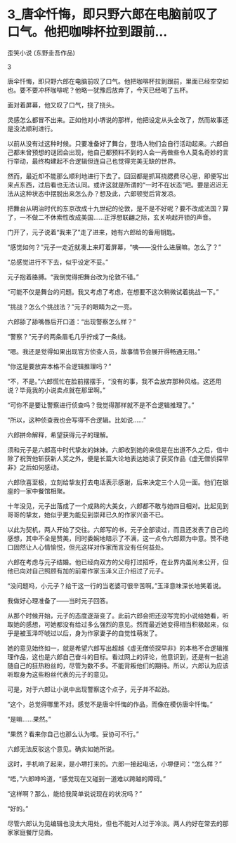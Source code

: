 # 3_唐伞忏悔，即只野六郎在电脑前叹了口气。他把咖啡杯拉到跟前...

歪笑小说 (东野圭吾作品)

3

唐伞忏悔，即只野六郎在电脑前叹了口气。他把咖啡杯拉到跟前，里面已经空空如也。要不要冲杯咖啡呢？他略一犹豫后放弃了，今天已经喝了五杯。

面对着屏幕，他又叹了口气，挠了挠头。

灵感怎么都冒不出来。正如他对小堺说的那样，他把设定从头全改了，然而故事还是没法顺利进行。

以前从没有过这种时候。只要准备好了舞台，登场人物们会自行活动起来。六郎自己都未曾预想的谜团会出现，他自己都预料不到的人会一再做些令人莫名奇妙的言行举动，最终构建起不合逻辑但连自己也觉得完美无缺的世界。

然而，最近却不能那么顺利地进行下去了。回回都是抓耳挠腮费尽心思，即便写出来点东西，过后看也无法认同。或许这就是所谓的“一时不在状态”吧。要是迟迟无法从这种状态中摆脱出来怎么办？想及此，六郎顿觉后背发凉。

把舞台从明治时代的东京改成十九世纪的伦敦，是不是不好呢？要不改成法国？算了，一不做二不休索性改成美国……正浮想联翩之际，玄关响起开锁的声音。

门开了，元子说着“我来了”走了进来，她有六郎给的备用钥匙。

“感觉如何？”元子一走近就凑上来盯着屏幕，“咦——没什么进展嘛。怎么了？”

“总感觉进行不下去，似乎设定不妥。”

元子抱着胳膊。“我倒觉得把舞台改为伦敦不错。”

“可能不仅是舞台的问题。我又考虑了考虑，在想要不这次稍微试着挑战一下。”

“挑战？怎么个挑战法？”元子的眼睛为之一亮。

六郎舔了舔嘴唇后开口道：“出现警察怎么样？”

“警察？”元子的两条眉毛几乎拧成了一条线。

“嗯。我还是觉得如果出现官方侦查人员，故事情节会展开得畅通无阻。”

“你这是要放弃本格不合逻辑推理吗？”

“不，不是。”六郎慌忙在脸前摆摆手，“没有的事，我不会放弃那种风格。这还用说？毕竟我的小说卖点就在那里啊。”

“可你不是要让警察进行侦查吗？我觉得那样就不是不合逻辑推理了。”

“所以，这种侦查我也会写得不合逻辑。比如说……”

六郎拼命解释，希望获得元子的理解。

须和元子是六郎高中时代挚友的妹妹。六郎收到她的来信是在出道不久之后，信中除了祝贺他斩获新人奖之外，便是长篇大论地表达她读了获奖作品《虚无僧侦探早非》之后如何感动。

六郎欣喜至极，立刻给挚友打去电话表示感谢，后来决定三个人见一面。他们在银座的一家中餐馆相聚。

十年没见，元子出落成了一个成熟的大美女，六郎都不敢与她四目相对。比起见到哥哥的挚友，她似乎更为能见到崇拜已久的作家兴奋不已。

以此为契机，两人开始了交往。六郎写的书，元子全部读过，而且还发表了自己的感想，其中不全是赞美，同时委婉地暗示了不满，这一点令六郎颇为中意。赞不绝口固然让人心情愉悦，但光这样对作家而言没有任何益处。

六郎在考虑与元子结婚。他已经向双方的父母打过招呼，在业界内虽尚未公开，但他已向对自己照顾有加的前辈作家玉泽义正介绍过了元子。

“没问题吗，小元子？给干这一行的当老婆可很辛苦啊。”玉泽意味深长地笑着说。

我做好心理准备了——当时元子回答。

从那个时候开始，元子的态度逐渐变了。此前六郎会把还没写完的小说给她看，听取她的感想，可她都没有给过多么强烈的意见。然而最近她变得相当积极起来，似乎是被玉泽吓唬过以后，身为作家妻子的自觉性萌发了。

她的意见始终如一，就是希望六郎写出超越《虚无僧侦探早非》的本格不合逻辑推理作品，这也是六郎自己奋斗的目标。看过网上的评论，他意识到，还是有一批追随自己的狂热粉丝的，尽管为数不多。不能背叛他们的期待。所以，六郎认为应该听取身为这些粉丝代表的元子的意见。

可是，对于六郎让小说中出现警察这个点子，元子并不起劲。

“这个，总觉得哪里不对。感觉不是唐伞忏悔的作品，而像在模仿唐伞忏悔。”

“是嘛……果然。”

“果然？看来你自己也那么认为喽。妥协可不行。”

六郎无法反驳这个意见。确实如她所说。

这时，手机响了起来，是小堺打来的。六郎一接起电话，小堺便问：“怎么样？”

“唔，”六郎呻吟道，“感觉现在又碰到一道难以跨越的障碍。”

“这样啊？那么，能给我简单说说现在的状况吗？”

“好的。”

尽管六郎认为见编辑也没太大用处，但也不能对人过于冷淡。两人约好在常去的那家家庭餐厅见面。